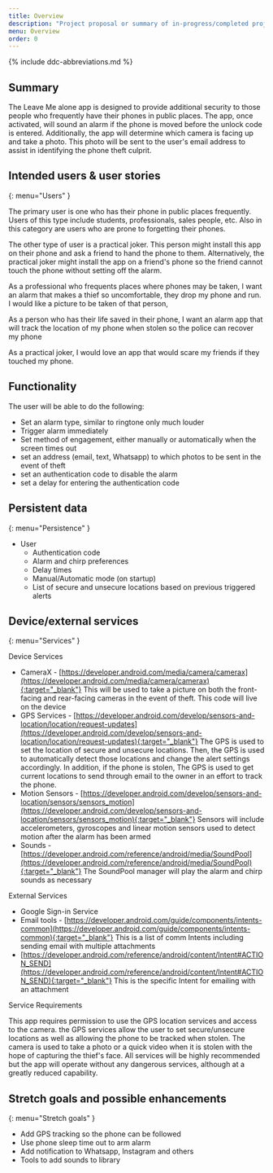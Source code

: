 ```yaml
---
title: Overview
description: "Project proposal or summary of in-progress/completed project."
menu: Overview
order: 0
---
```


{% include ddc-abbreviations.md %}

## Summary

The Leave Me alone app is designed to provide additional security to those people who frequently 
have their phones in public places. The app, once activated, will sound an alarm if the phone is 
moved before the unlock code is entered.  Additionally, the app will determine which camera is 
facing up and take a photo.  This photo will be sent to the user's email address to assist in 
identifying the phone theft culprit.

## Intended users & user stories
{: menu="Users" }

The primary user is one who has their phone in public places frequently.  Users of this type include 
students, professionals, sales people, etc.  Also in this category are users who are prone to 
forgetting their phones.

The other type of user is a practical joker.  This person might install this app on their phone and
ask a friend to hand the phone to them.  Alternatively, the practical joker might install the app
on a friend's phone so the friend cannot touch the phone without setting off the alarm.

As a professional who frequents places where phones may be taken, I want an alarm that makes a thief so uncomfortable, they drop my phone and run.  I would like a picture to be taken of that person,

As a person who has their life saved in their phone, I want an alarm app that will track the location of my phone when stolen so the police can recover my phone

As a practical joker, I would love an app that would scare my friends if they touched my phone.

## Functionality

The user will be able to do the following:
  * Set an alarm type, similar to ringtone only much louder
  * Trigger alarm immediately
  * Set method of engagement, either manually or automatically when the screen times out
  * set an address (email, text, Whatsapp) to which photos to be sent in the event of theft
  * set an authentication code to disable the alarm
  * set a delay for entering the authentication code

## Persistent data
{: menu="Persistence" }

* User
    * Authentication code
    * Alarm and chirp preferences
    * Delay times
    * Manual/Automatic mode (on startup)
    * List of secure and unsecure locations based on previous triggered alerts
    
## Device/external services
{: menu="Services" }

Device Services

  * CameraX - [https://developer.android.com/media/camera/camerax](https://developer.android.com/media/camera/camerax){:target="_blank"} This will be used to take a picture on both the front-facing and rear-facing cameras in the event of theft. This code will live on the device
  * GPS Services - [https://developer.android.com/develop/sensors-and-location/location/request-updates](https://developer.android.com/develop/sensors-and-location/location/request-updates){:target="_blank"} The GPS is used to set the location of secure and unsecure locations.  Then, the GPS is used to automatically detect those locations and change the alert settings accordingly.  In addition, if the phone is stolen, The GPS is used to get current locations to send through email to the owner in an effort to track the phone.  
  * Motion Sensors - [https://developer.android.com/develop/sensors-and-location/sensors/sensors_motion](https://developer.android.com/develop/sensors-and-location/sensors/sensors_motion){:target="_blank"} Sensors will include accelerometers, gyroscopes and linear motion sensors used to detect motion after the alarm has been armed
  * Sounds - [https://developer.android.com/reference/android/media/SoundPool](https://developer.android.com/reference/android/media/SoundPool){:target="_blank"} The SoundPool manager will play the alarm and chirp sounds as necessary

External Services

  * Google Sign-in Service
  * Email tools - [https://developer.android.com/guide/components/intents-common](https://developer.android.com/guide/components/intents-common){:target="_blank"} This is a list of comm Intents including sending email with multiple attachments
  * [https://developer.android.com/reference/android/content/Intent#ACTION_SEND](https://developer.android.com/reference/android/content/Intent#ACTION_SEND){:target="_blank"} This is the specific Intent for emailing with an attachment

Service Requirements

This app requires permission to use the GPS location services and access to the camera.  the GPS services allow the user to set secure/unsecure locations as well as allowing the phone to be tracked when stolen.  The camera is used to take a photo or a quick video when it is stolen with the hope of capturing the thief's face.  All services will be highly recommended but the app will operate without any dangerous services, although at a greatly reduced capability.

## Stretch goals and possible enhancements 
{: menu="Stretch goals" }

  * Add GPS tracking so the phone can be followed
  * Use phone sleep time out to arm alarm
  * Add notification to Whatsapp, Instagram and others
  * Tools to add sounds to library


